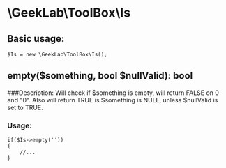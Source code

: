 # \GeekLab\ToolBox\Is
## Basic usage:
`$Is = new \GeekLab\ToolBox\Is();`

## empty($something, bool $nullValid): bool
###Description:
Will check if $something is empty, will return FALSE on 0 and "0". Also will return TRUE is $something is NULL, unless $nullValid is set to TRUE.

### Usage:

    if($Is->empty(''))
    {
        //...
    }